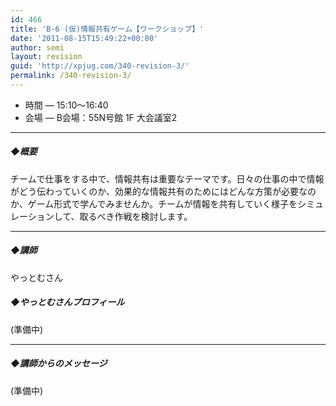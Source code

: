 ```yaml
---
id: 466
title: 'B-6 (仮)情報共有ゲーム【ワークショップ】'
date: '2011-08-15T15:49:22+00:00'
author: semi
layout: revision
guid: 'http://xpjug.com/340-revision-3/'
permalink: /340-revision-3/
---
```


- 時間 — 15:10～16:40
- 会場 — B会場：55N号館 1F 大会議室2

---

##### ◆概要

チームで仕事をする中で、情報共有は重要なテーマです。日々の仕事の中で情報がどう伝わっていくのか、効果的な情報共有のためにはどんな方策が必要なのか、ゲーム形式で学んでみませんか。チームが情報を共有していく様子をシミュレーションして、取るべき作戦を検討します。

---

##### ◆講師

やっとむさん

##### ◆やっとむさんプロフィール

(準備中)

---

##### ◆講師からのメッセージ

(準備中)
